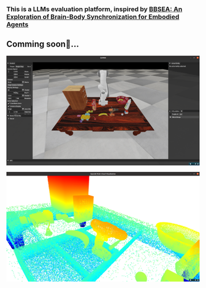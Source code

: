 ### This is a LLMs evaluation platform, inspired by [BBSEA: An Exploration of Brain-Body Synchronization for Embodied Agents](https://arxiv.org/abs/2402.08212)

## Comming soon🥰...

![Picture Not Found](./.fig/scene.png)

![Picture Not Found](./.fig/pcd2.png)
